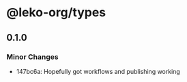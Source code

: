 # @leko-org/types

## 0.1.0

### Minor Changes

- 147bc6a: Hopefully got workflows and publishing working
